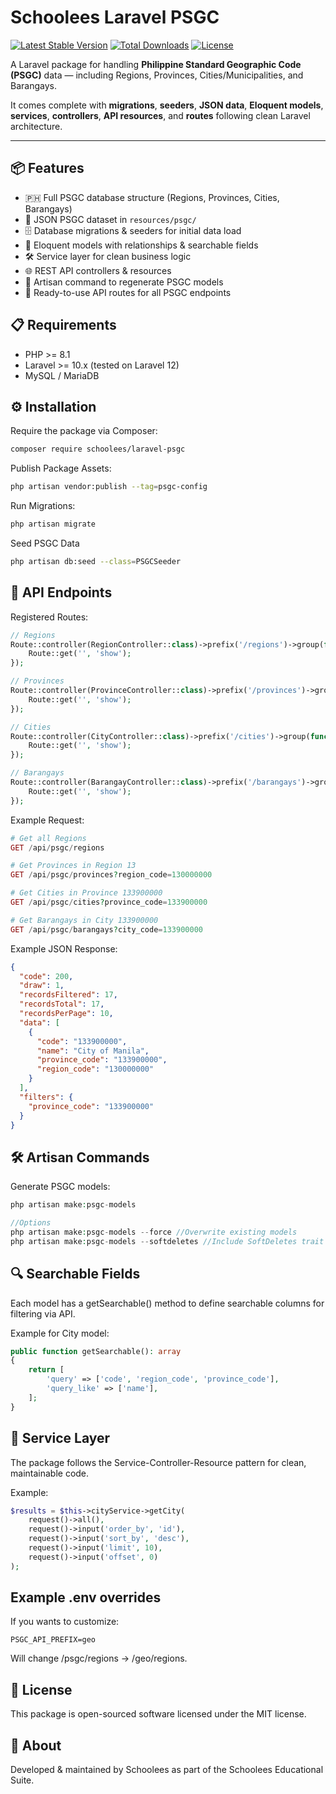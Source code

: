 # Schoolees Laravel PSGC

[![Latest Stable Version](https://img.shields.io/packagist/v/schoolees/laravel-psgc.svg?style=flat-square)](https://packagist.org/packages/schoolees/laravel-psgc)
[![Total Downloads](https://img.shields.io/packagist/dt/schoolees/laravel-psgc.svg?style=flat-square)](https://packagist.org/packages/schoolees/laravel-psgc)
[![License](https://img.shields.io/packagist/l/schoolees/laravel-psgc.svg?style=flat-square)](LICENSE)

A Laravel package for handling **Philippine Standard Geographic Code (PSGC)** data — including Regions, Provinces, Cities/Municipalities, and Barangays.  

It comes complete with **migrations**, **seeders**, **JSON data**, **Eloquent models**, **services**, **controllers**, **API resources**, and **routes** following clean Laravel architecture.

---

## 📦 Features
- 🇵🇭 Full PSGC database structure (Regions, Provinces, Cities, Barangays)
- 📂 JSON PSGC dataset in `resources/psgc/`
- 🗄 Database migrations & seeders for initial data load
- 🧩 Eloquent models with relationships & searchable fields
- 🛠 Service layer for clean business logic
- 🌐 REST API controllers & resources
- 🚀 Artisan command to regenerate PSGC models
- 📡 Ready-to-use API routes for all PSGC endpoints

## 📋 Requirements
- PHP >= 8.1
- Laravel >= 10.x (tested on Laravel 12)
- MySQL / MariaDB

## ⚙️ Installation

Require the package via Composer:
```bash
composer require schoolees/laravel-psgc
```

Publish Package Assets:
```bash
php artisan vendor:publish --tag=psgc-config
```

Run Migrations:
```bash
php artisan migrate
```

Seed PSGC Data
```bash
php artisan db:seed --class=PSGCSeeder
```

## 📡 API Endpoints

Registered Routes:
```php
// Regions
Route::controller(RegionController::class)->prefix('/regions')->group(function () {
    Route::get('', 'show');
});

// Provinces
Route::controller(ProvinceController::class)->prefix('/provinces')->group(function () {
    Route::get('', 'show');
});

// Cities
Route::controller(CityController::class)->prefix('/cities')->group(function () {
    Route::get('', 'show');
});

// Barangays
Route::controller(BarangayController::class)->prefix('/barangays')->group(function () {
    Route::get('', 'show');
});
```

Example Request:
```php
# Get all Regions
GET /api/psgc/regions

# Get Provinces in Region 13
GET /api/psgc/provinces?region_code=130000000

# Get Cities in Province 133900000
GET /api/psgc/cities?province_code=133900000

# Get Barangays in City 133900000
GET /api/psgc/barangays?city_code=133900000
```

Example JSON Response:
```json
{
  "code": 200,
  "draw": 1,
  "recordsFiltered": 17,
  "recordsTotal": 17,
  "recordsPerPage": 10,
  "data": [
    {
      "code": "133900000",
      "name": "City of Manila",
      "province_code": "133900000",
      "region_code": "130000000"
    }
  ],
  "filters": {
    "province_code": "133900000"
  }
}
```

## 🛠 Artisan Commands

Generate PSGC models:
```php
php artisan make:psgc-models

//Options
php artisan make:psgc-models --force //Overwrite existing models
php artisan make:psgc-models --softdeletes //Include SoftDeletes trait
```

## 🔍 Searchable Fields
Each model has a getSearchable() method to define searchable columns for filtering via API.

Example for City model:
```php
public function getSearchable(): array
{
    return [
        'query' => ['code', 'region_code', 'province_code'],
        'query_like' => ['name'],
    ];
}
```

## 🧩 Service Layer
The package follows the Service-Controller-Resource pattern for clean, maintainable code.

Example:
```php
$results = $this->cityService->getCity(
    request()->all(),
    request()->input('order_by', 'id'),
    request()->input('sort_by', 'desc'),
    request()->input('limit', 10),
    request()->input('offset', 0)
);
```

## Example .env overrides
If you wants to customize:
```env
PSGC_API_PREFIX=geo
```
Will change /psgc/regions -> /geo/regions.

## 📜 License
This package is open-sourced software licensed under the MIT license.

## 🏢 About
Developed & maintained by Schoolees as part of the Schoolees Educational Suite.











